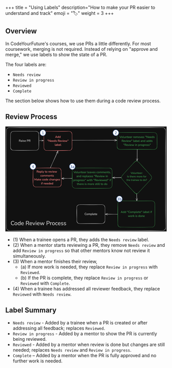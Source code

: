+++
title = "Using Labels"
description="How to make your PR easier to understand and track"
emoji = "🏷️"
weight = 3
+++

## Overview

In CodeYourFuture's courses, we use PRs a little differently.
For most coursework, merging is not required. Instead of relying on "approve and merge,"
we use labels to show the state of a PR.

The four labels are:
- `Needs review`
- `Review in progress`
- `Reviewed`
- `Complete`

The section below shows how to use them during a code review process.

## Review Process

![Code review process](code-review-process.png)

- (1) When a trainee opens a PR, they adds the `Needs review` label.
- (2) When a mentor starts reviewing a PR, they remove `Needs review` and add `Review in progress` so 
  that other mentors know not review it simultaneously.
- (3) When a mentor finishes their review,
    - (a) If more work is needed, they replace `Review in progress` with `Reviewed`. 
    - (b) If the PR is complete, they replace `Review in progress` or `Reviewed` with `Complete`.
- (4) When a trainee has addressed all reviewer feedback, they replace `Reviewed` with `Needs review`.

## Label Summary

- `Needs review` - Added by a trainee when a PR is created or after addressing all feedback; replaces `Reviewed`.
- `Review in progress` - Added by a mentor to show the PR is currently being reviewed.
- `Reviewed` - Added by a mentor when review is done but changes are still needed; replaces `Needs review` and `Review in progress`.
- `Complete` – Added by a mentor when the PR is fully approved and no further work is needed.
